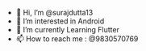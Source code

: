 - 👋 Hi, I’m @surajdutta13
- 👀 I’m interested in Android
- 🌱 I’m currently Learning Flutter
- 📫 How to reach me : @9830570769

<!---
surajdutta13/surajdutta13 is a ✨ special ✨ repository because its `README.md` (this file) appears on your GitHub profile.
You can click the Preview link to take a look at your changes.
--->
